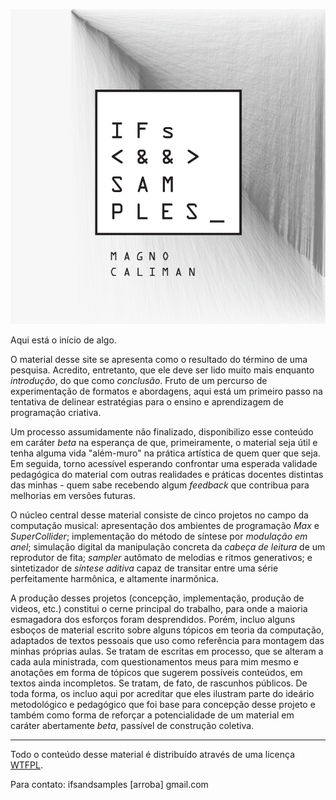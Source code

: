 ![](./img/capa_alta.jpg)

Aqui está o início de algo.

O material desse site se apresenta como o resultado do término de uma pesquisa. Acredito, entretanto, que ele deve ser lido muito mais enquanto _introdução_, do que como _conclusão_. Fruto de um percurso de experimentação de formatos e abordagens, aqui está um primeiro passo na tentativa de delinear estratégias para o ensino e aprendizagem de programação criativa.

Um processo assumidamente não finalizado, disponibilizo esse conteúdo em caráter _beta_ na esperança de que, primeiramente, o material seja útil e tenha alguma vida "além-muro" na prática artística de quem quer que seja. Em seguida, torno acessível esperando confrontar uma esperada validade pedagógica do material com outras realidades e práticas docentes distintas das minhas - quem sabe recebendo algum _feedback_ que contribua para melhorias em versões futuras.

O núcleo central desse material consiste de cinco projetos no campo da computação musical: apresentação dos ambientes de programação _Max_ e _SuperCollider_; implementação do método de síntese por _modulação em anel_; simulação digital da manipulação concreta da _cabeça de leitura_ de um reprodutor de fita; _sampler_ autômato de melodias e ritmos generativos; e sintetizador de _síntese aditiva_ capaz de transitar entre uma série perfeitamente harmônica, e altamente inarmônica.

A produção desses projetos (concepção, implementação, produção de videos, etc.) constitui o cerne principal do trabalho, para onde a maioria esmagadora dos esforços foram desprendidos. Porém, incluo alguns esboços de material escrito sobre alguns tópicos em teoria da computação, adaptados de textos pessoais que uso como referência para montagem das minhas próprias aulas. Se tratam de escritas em processo, que se alteram a cada aula ministrada, com questionamentos meus para mim mesmo e anotações em forma de tópicos que sugerem possíveis conteúdos, em textos ainda incompletos. Se tratam, de fato, de rascunhos públicos.
De toda forma, os incluo aqui por acreditar que eles ilustram parte do ideário metodológico e pedagógico que foi base para concepção desse projeto e também como forma de reforçar a potencialidade de um material em caráter abertamente _beta_, passível de construção coletiva.

---

Todo o conteúdo desse material é distribuído através de uma licença [WTFPL](http://www.wtfpl.net/about/).

Para contato: ifsandsamples [arroba] gmail.com

